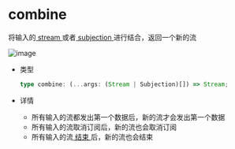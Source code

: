 # combine

将输入的[ stream ](/cn/api/index#stream)或者[ subjection ](/cn/api/index#subjection)进行结合，返回一个新的流

![image](/combine.drawio.svg)

- 类型

  ```typescript
  type combine: (...args: (Stream | Subjection)[]) => Stream;
  ```

- 详情

  - 所有输入的流都发出第一个数据后，新的流才会发出第一个数据
  - 所有输入的流取消订阅后，新的流也会取消订阅
  - 所有输入的流[ 结束 ](/cn/guide/base#结束)后，新的流也会结束
